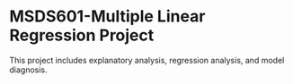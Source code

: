# MSDS601-Multiple Linear Regression Project
This project includes explanatory analysis, regression analysis, and model diagnosis.
